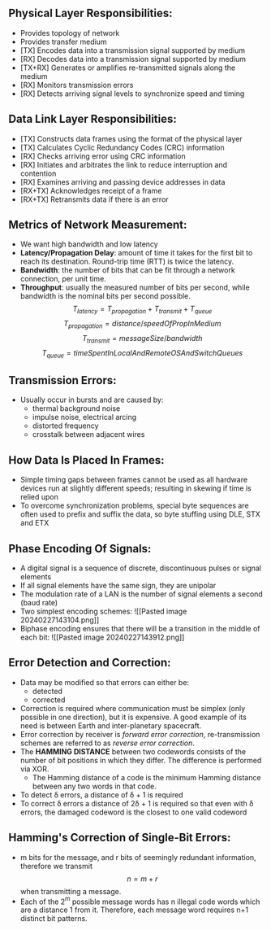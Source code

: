 ## Physical Layer Responsibilities:
- Provides topology of network
- Provides transfer medium
- \[TX] Encodes data into a transmission signal supported by medium
- \[RX] Decodes data into a transmission signal supported by medium
- \[TX+RX] Generates or amplifies re-transmitted signals along the medium
- \[RX] Monitors transmission errors
- \[RX] Detects arriving signal levels to synchronize speed and timing

## Data Link Layer Responsibilities:
- \[TX] Constructs data frames using the format of the physical layer
- \[TX] Calculates Cyclic Redundancy Codes (CRC) information
- \[RX] Checks arriving error using CRC information 
- \[RX] Initiates and arbitrates the link to reduce interruption and contention
- \[RX] Examines arriving and passing device addresses in data
- \[RX+TX] Acknowledges receipt of a frame
- \[RX+TX] Retransmits data if there is an error

## Metrics of Network Measurement:
- We want high bandwidth and low latency
- **Latency/Propagation Delay**: amount of time it takes for the first bit to reach its destination. Round-trip time (RTT) is twice the latency. 
- **Bandwidth**: the number of bits that can be fit through a network connection, per unit time.
- **Throughput**: usually the measured number of bits per second, while bandwidth is the nominal bits per second possible. 
$$
T_{latency} = T_{propagation} + T_{transmit} + T_{queue}
$$
$$
T_{propagation} = distance/speedOfPropInMedium
$$
$$
T_{transmit} = messageSize/bandwidth
$$
$$
T_{queue} = timeSpentInLocalAndRemoteOSAndSwitchQueues
$$

## Transmission Errors:
- Usually occur in bursts and are caused by:
	- thermal background noise
	- impulse noise, electrical arcing
	- distorted frequency
	- crosstalk between adjacent wires

## How Data Is Placed In Frames:
- Simple timing gaps between frames cannot be used as all hardware devices run at slightly different speeds; resulting in skewing if time is relied upon
- To overcome synchronization problems, special byte sequences are often used to prefix and suffix the data, so byte stuffing using DLE, STX and ETX

## Phase Encoding Of Signals:
- A digital signal is a sequence of discrete, discontinuous pulses or signal elements
- If all signal elements have the same sign, they are unipolar
- The modulation rate of a LAN is the number of signal elements a second (baud rate)
- Two simplest encoding schemes:
![[Pasted image 20240227143104.png]]
- Biphase encoding ensures that there will be a transition in the middle of each bit:
![[Pasted image 20240227143912.png]]

## Error Detection and Correction:
- Data may be modified so that errors can either be:
	- detected
	- corrected
- Correction is required where communication must be simplex (only possible in one direction), but it is expensive. A good example of its need is between Earth and inter-planetary spacecraft. 
- Error correction by receiver is *forward error correction*, re-transmission schemes are referred to as *reverse error correction*.
- The **HAMMING DISTANCE** between two codewords consists of the number of bit positions in which they differ. The difference is performed via XOR.
	- The Hamming distance of a code is the minimum Hamming distance between any two words in that code. 
- To detect δ errors, a distance of δ + 1 is required
- To correct δ errors a distance of 2δ + 1 is required so that even with δ errors, the damaged codeword is the closest to one valid codeword

## Hamming's Correction of Single-Bit Errors:
- m bits for the message, and r bits of seemingly redundant information, therefore we transmit $$ n=m+r $$ when transmitting a message.
- Each of the 2$^m$ possible message words has n illegal code words which are a distance 1 from it. Therefore, each message word requires n+1 distinct bit patterns. 